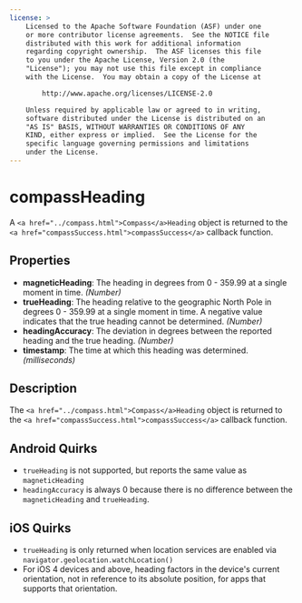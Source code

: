 ```yaml
---
license: >
    Licensed to the Apache Software Foundation (ASF) under one
    or more contributor license agreements.  See the NOTICE file
    distributed with this work for additional information
    regarding copyright ownership.  The ASF licenses this file
    to you under the Apache License, Version 2.0 (the
    "License"); you may not use this file except in compliance
    with the License.  You may obtain a copy of the License at

        http://www.apache.org/licenses/LICENSE-2.0

    Unless required by applicable law or agreed to in writing,
    software distributed under the License is distributed on an
    "AS IS" BASIS, WITHOUT WARRANTIES OR CONDITIONS OF ANY
    KIND, either express or implied.  See the License for the
    specific language governing permissions and limitations
    under the License.
---
```


compassHeading
==========

A `<a href="../compass.html">Compass</a>Heading` object is returned to the `<a href="compassSuccess.html">compassSuccess</a>` callback function.

Properties
----------

- __magneticHeading__: The heading in degrees from 0 - 359.99 at a single moment in time. _(Number)_
- __trueHeading__: The heading relative to the geographic North Pole in degrees 0 - 359.99 at a single moment in time. A negative value indicates that the true heading cannot be determined.  _(Number)_
- __headingAccuracy__: The deviation in degrees between the reported heading and the true heading. _(Number)_
- __timestamp__: The time at which this heading was determined.  _(milliseconds)_

Description
-----------

The `<a href="../compass.html">Compass</a>Heading` object is returned to the `<a href="compassSuccess.html">compassSuccess</a>` callback function.

Android Quirks
--------------
- `trueHeading` is not supported, but reports the same value as `magneticHeading`
- `headingAccuracy` is always 0 because there is no difference between the `magneticHeading` and `trueHeading`.

iOS Quirks
----------

- `trueHeading` is only returned when location services are enabled via `navigator.geolocation.watchLocation()`
- For iOS 4 devices and above, heading factors in the device's current orientation, not in reference to its absolute position, for apps that supports that orientation.